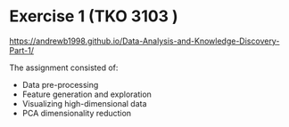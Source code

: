 # Exercise 1 (TKO 3103 )

https://andrewb1998.github.io/Data-Analysis-and-Knowledge-Discovery-Part-1/

The assignment consisted of:
  - Data pre-processing
  - Feature generation and exploration
  - Visualizing high-dimensional data
  - PCA dimensionality reduction
